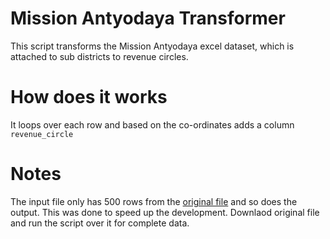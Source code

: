 # Mission Antyodaya Transformer
This script transforms the Mission Antyodaya excel dataset, which is attached to sub districts to revenue circles.

# How does it works
It loops over each row and based on the co-ordinates adds a column `revenue_circle`

# Notes
The input file only has 500 rows from the [original file](https://docs.google.com/spreadsheets/d/1jVhsf9N410T2LwIN9-GJ0wNI1r_SEbKp/edit?usp=sharing&ouid=109659935473365455052&rtpof=true&sd=true) and so does the output. This was done to speed up the development. Downlaod original file and run the script over it for complete data.